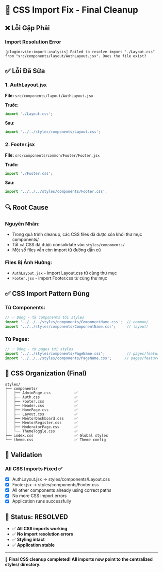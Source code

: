 # 🔧 CSS Import Fix - Final Cleanup

## ❌ **Lỗi Gặp Phải**

### Import Resolution Error
```
[plugin:vite:import-analysis] Failed to resolve import "./Layout.css" from "src/components/layout/AuthLayout.jsx". Does the file exist?
```

## ✅ **Lỗi Đã Sửa**

### 1. **AuthLayout.jsx**
**File:** `src/components/layout/AuthLayout.jsx`

**Trước:**
```javascript
import './Layout.css';
```

**Sau:**
```javascript
import '../../styles/components/Layout.css';
```

### 2. **Footer.jsx** 
**File:** `src/components/common/Footer/Footer.jsx`

**Trước:**
```javascript
import './Footer.css';
```

**Sau:**
```javascript
import '../../../styles/components/Footer.css';
```

## 🔍 **Root Cause**

### Nguyên Nhân:
- Trong quá trình cleanup, các CSS files đã được xóa khỏi thư mục components/
- Tất cả CSS đã được consolidate vào `styles/components/`
- Một số files vẫn còn import từ đường dẫn cũ

### Files Bị Ảnh Hưởng:
- `AuthLayout.jsx` - import Layout.css từ cùng thư mục
- `Footer.jsx` - import Footer.css từ cùng thư mục

## ✅ **CSS Import Pattern Đúng**

### Từ Components:
```javascript
// ✅ Đúng - từ components tới styles
import '../../../styles/components/ComponentName.css';  // common/
import '../../styles/components/ComponentName.css';     // layout/
```

### Từ Pages:
```javascript
// ✅ Đúng - từ pages tới styles  
import '../../styles/components/PageName.css';          // pages/feature/
import '../../../styles/components/PageName.css';      // pages/feature/sub/
```

## 📁 **CSS Organization (Final)**

```
styles/
├── components/
│   ├── AdminPage.css           ✅
│   ├── Auth.css                ✅
│   ├── Footer.css              ✅
│   ├── Header.css              ✅
│   ├── HomePage.css            ✅
│   ├── Layout.css              ✅
│   ├── MentorDashboard.css     ✅
│   ├── MentorRegister.css      ✅
│   ├── ModeratorPage.css       ✅
│   └── ThemeToggle.css         ✅
├── index.css                   ✅ Global styles
└── theme.css                   ✅ Theme config
```

## 🎯 **Validation**

### All CSS Imports Fixed ✅
- [x] AuthLayout.jsx → styles/components/Layout.css
- [x] Footer.jsx → styles/components/Footer.css  
- [x] All other components already using correct paths
- [x] No more CSS import errors
- [x] Application runs successfully

## 🚀 **Status: RESOLVED**

- ✅ **All CSS imports working**
- ✅ **No import resolution errors**
- ✅ **Styling intact**
- ✅ **Application stable**

---

**🎉 Final CSS cleanup completed! All imports now point to the centralized styles/ directory.**